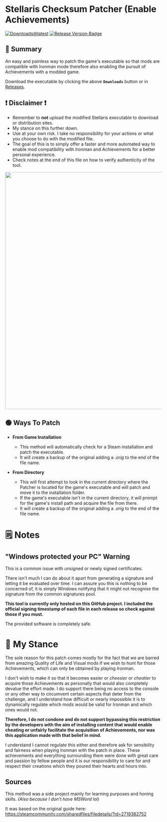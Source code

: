 # Stellaris Checksum Patcher (Enable Achievements)

[![Downloads@latest](https://img.shields.io/github/downloads/r0fld4nc3/stellaris-exe-checksum-patcher/total?style=for-the-badge)](https://github.com/r0fld4nc3/stellaris-exe-checksum-patcher/releases/latest/download/StellarisChecksumPatcher.exe)
[![Release Version Badge](https://img.shields.io/github/v/release/r0fld4nc3/stellaris-exe-checksum-patcher?style=for-the-badge)](https://github.com/r0fld4nc3/stellaris-exe-checksum-patcher/releases)

## 📣 Summary

An easy and painless way to patch the game's executable so that mods are compatible with Ironman mode therefore also enabling the pursuit of Achievements with a modded game.

Download the executable by clicking the above **``Downloads``** button or in [Releases](https://github.com/r0fld4nc3/stellaris-exe-checksum-patcher/releases).

## ❗ Disclaimer :exclamation:
* Remember to **not** upload the modified Stellaris executable to download or distribution sites.
* My stance on this further down.
* Use at your own risk. I take no responsibility for your actions or what you choose to do with the modified file.
* The goal of this is to simply offer a faster and more automated way to enable mod compatibility with Ironman and Achievements for a better personal experience.
* Check notes at the end of this file on how to verify authenticity of the tool.

<p align="center">
<img src="https://github.com/r0fld4nc3/stellaris-exe-checksum-patcher/blob/main/media/stellaris-checksum-patcher-03.png" width="762">
</p>

## 🟢 Ways To Patch
* **From Game Installation**
  * This method will automatically check for a Steam installation and patch the executable.
  * It will create a backup of the original adding a _.orig_ to the end of the file name.

* **From Directory**
  * This will first attempt to look in the current directory where the Patcher is located for the game's executable and will patch and move it to the installation folder.
  * If the game's executable isn't in the current directory, it will prompt for the game's install path and acquire the file from there.
  * It will create a backup of the original adding a _.orig_ to the end of the file name.

# 🗒️ Notes
## "Windows protected your PC" Warning
This is a common issue with unsigned or newly signed certificates.
  
There isn't much I can do about it apart from generating a signature and letting it be evaluated over time. I can assure you this is nothing to be concerned of, it is simply Windows notifying that it might not recognise the signature from the common signatures pool.

**This tool is currently only hosted on this GitHub project. I included the official signing timestamp of each file in each release so check against those if you must.**
  
The provided software is completely safe.

# 🔎 My Stance
The sole reason for this patch comes mostly for the fact that we are barred from amazing Quality of Life and Visual mods if we wish to hunt for those Achievements, which can only be obtained by playing Ironman. 

I don't wish to make it so that it becomes easier or _cheesier_ or _cheatier_ to acquire those Achievements as personally that would also completely devalue the effort made. I do support there being no access to the console or any other way to circumvent certain aspects that deter from the challenge, and I understand how difficult or nearly impossible it is to dynamically regulate which mods would be valid for Ironman and which ones would not.

**Therefore, I do not condone and do not support bypassing this restriction by the developers with the aim of installing content that would enable cheating or unfairly facilitate the acquisition of Achievements, nor was this application made with that belief in mind.**

I understand I cannot regulate this either and therefore ask for sensibility and fairness when playing Ironman with the patch in place. These achievements and everything surrounding them were done with great care and passion by fellow people and it is our responsibility to care for and respect their creations which they poured their hearts and hours into.

## Sources
This method was a side project mainly for learning purposes and honing skills. _(Also because I don't have MSWord lol)_

It was based on the original guide here: https://steamcommunity.com/sharedfiles/filedetails/?id=2719382752

